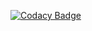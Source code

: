 [![Codacy Badge](https://api.codacy.com/project/badge/Grade/f8b7dc04c0fd436ca3ef847d42c22c83)](https://app.codacy.com/manual/Asgarrrrr/Luna?utm_source=github.com&utm_medium=referral&utm_content=Asgarrrrr/Luna&utm_campaign=Badge_Grade_Dashboard)

